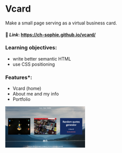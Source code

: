 # Vcard   
Make a small page serving as a virtual business card.

#### :ledger: _Link_: https://ch-sophie.github.io/vcard/

### Learning objectives:
- write better semantic HTML
- use CSS positioning 

### Features*:
- Vcard (home)
- About me and my info
- Portfolio
      

<img src="./images/portfolio.png" style="width:50%;" /> 
